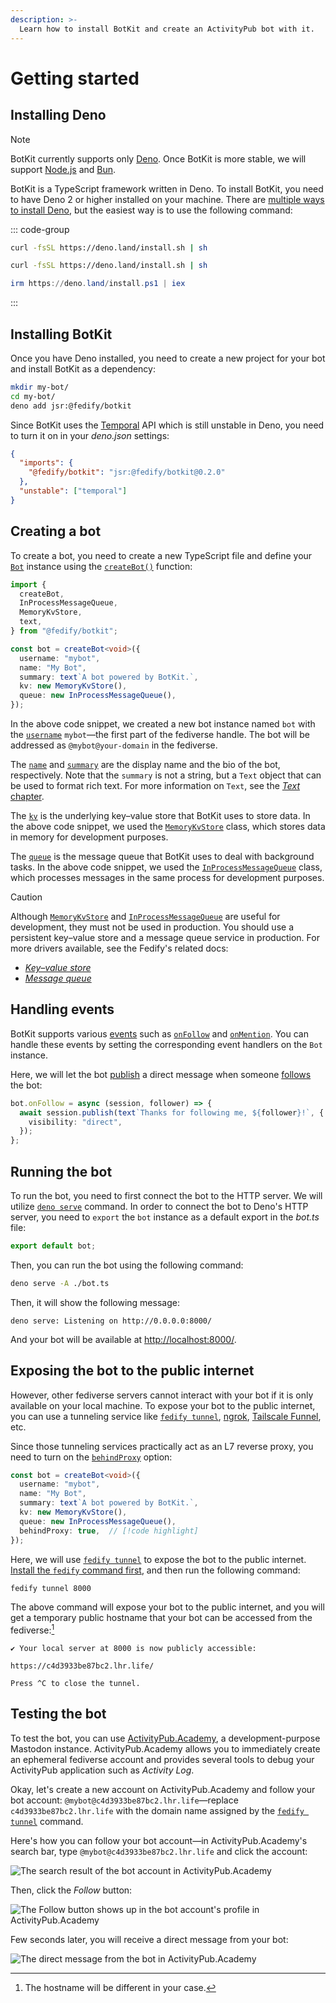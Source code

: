 ```yaml
---
description: >-
  Learn how to install BotKit and create an ActivityPub bot with it.
---
```


Getting started
===============

Installing Deno
---------------

> [!NOTE]
> BotKit currently supports only [Deno].  Once BotKit is more stable, we will
> support [Node.js] and [Bun].

BotKit is a TypeScript framework written in Deno.  To install BotKit, you need
to have Deno 2 or higher installed on your machine.  There are [multiple ways to
install Deno][1], but the easiest way is to use the following command:

::: code-group

~~~~ bash [Linux]
curl -fsSL https://deno.land/install.sh | sh
~~~~

~~~~ zsh [macOS]
curl -fsSL https://deno.land/install.sh | sh
~~~~

~~~~ powershell [Windows]
irm https://deno.land/install.ps1 | iex
~~~~

:::

[Deno]: https://deno.com/
[Node.js]: https://nodejs.org/
[Bun]: https://bun.sh/
[1]: https://docs.deno.com/runtime/getting_started/installation/


Installing BotKit
-----------------

Once you have Deno installed, you need to create a new project for your bot and
install BotKit as a dependency:

~~~~ bash
mkdir my-bot/
cd my-bot/
deno add jsr:@fedify/botkit
~~~~

Since BotKit uses the [Temporal] API which is still unstable in Deno, you need
to turn it on in your *deno.json* settings:

~~~~ json [deno.json] {5}
{
  "imports": {
    "@fedify/botkit": "jsr:@fedify/botkit@0.2.0"
  },
  "unstable": ["temporal"]
}
~~~~

[Temporal]: https://tc39.es/proposal-temporal/docs/


Creating a bot
--------------

To create a bot, you need to create a new TypeScript file and define your
[`Bot`](./concepts/bot.md) instance using
the [`createBot()`](./concepts/bot.md#instantiation) function:

~~~~ typescript [bot.ts] {8-14}
import {
  createBot,
  InProcessMessageQueue,
  MemoryKvStore,
  text,
} from "@fedify/botkit";

const bot = createBot<void>({
  username: "mybot",
  name: "My Bot",
  summary: text`A bot powered by BotKit.`,
  kv: new MemoryKvStore(),
  queue: new InProcessMessageQueue(),
});
~~~~

In the above code snippet, we created a new bot instance named `bot` with
the [`username`](./concepts/bot.md#createbotoptions-username) `mybot`—the first
part of the fediverse handle.  The bot will be addressed as `@mybot@your-domain`
in the fediverse.

The [`name`](./concepts/bot.md#createbotoptions-name) and
[`summary`](./concepts/bot.md#createbotoptions-summary) are the display name and
the bio of the bot, respectively.  Note that the `summary` is not a string, but
a `Text` object that can be used to format rich text.  For more information on
`Text`, see the [*Text* chapter](./concepts/text.md).

The [`kv`](./concepts/bot.md#createbotoptions-kv) is the underlying key–value
store that BotKit uses to store data.  In the above code snippet, we used the
[`MemoryKvStore`] class, which stores data in memory for development purposes.

The [`queue`](./concepts/bot.md#createbotoptions-queue) is the message queue
that BotKit uses to deal with background tasks.  In the above code snippet,
we used the [`InProcessMessageQueue`] class, which processes messages in the
same process for development purposes.

> [!CAUTION]
> Although [`MemoryKvStore`] and [`InProcessMessageQueue`] are useful for
> development, they must not be used in production.  You should use a persistent
> key–value store and a message queue service in production.  For more drivers
> available, see the Fedify's related docs:
>
>  -  [*Key–value store*]
>  -  [*Message queue*]

[`MemoryKvStore`]: https://fedify.dev/manual/kv#memorykvstore
[`InProcessMessageQueue`]: https://fedify.dev/manual/mq#inprocessmessagequeue
[*Key–value store*]: https://fedify.dev/manual/kv
[*Message queue*]: https://fedify.dev/manual/mq


Handling events
---------------

BotKit supports various [events](./concepts/events.md) such as
[`onFollow`](./concepts/events.md#follow) and
[`onMention`](./concepts/events.md#mention).  You can handle these events by
setting the corresponding event handlers on the `Bot` instance.

Here, we will let the bot [publish](./concepts/message.md#publishing-a-message)
a direct message when someone [follows](./concepts/events.md#follow) the bot:

~~~~ typescript [bot.ts]
bot.onFollow = async (session, follower) => {
  await session.publish(text`Thanks for following me, ${follower}!`, {
    visibility: "direct",
  });
};
~~~~


Running the bot
---------------

To run the bot, you need to first connect the bot to the HTTP server.  We will
utilize [`deno serve`] command.  In order to connect the bot to Deno's HTTP
server, you need to `export` the `bot` instance as a default export in
the *bot.ts* file:

~~~~ typescript [bot.ts]
export default bot;
~~~~

Then, you can run the bot using the following command:

~~~~ bash
deno serve -A ./bot.ts
~~~~

Then, it will show the following message:

~~~~
deno serve: Listening on http://0.0.0.0:8000/
~~~~

And your bot will be available at <http://localhost:8000/>.

[`deno serve`]: https://docs.deno.com/runtime/reference/cli/serve/


Exposing the bot to the public internet
---------------------------------------

However, other fediverse servers cannot interact with your bot if it is only
available on your local machine.  To expose your bot to the public internet,
you can use a tunneling service like [`fedify tunnel`], [ngrok], [Tailscale
Funnel], etc.

Since those tunneling services practically act as an L7 reverse proxy,
you need to turn on
the [`behindProxy`](./concepts/bot.md#createbotoptions-behindproxy) option:

~~~~ typescript [bot.ts]
const bot = createBot<void>({
  username: "mybot",
  name: "My Bot",
  summary: text`A bot powered by BotKit.`,
  kv: new MemoryKvStore(),
  queue: new InProcessMessageQueue(),
  behindProxy: true,  // [!code highlight]
});
~~~~

Here, we will use [`fedify tunnel`] to expose the bot to the public internet.
[Install the `fedify` command first][2], and then run the following command:

~~~~ bash
fedify tunnel 8000
~~~~

The above command will expose your bot to the public internet, and you will get
a temporary public hostname that your bot can be accessed from the
fediverse:[^1]

~~~~
✔ Your local server at 8000 is now publicly accessible:

https://c4d3933be87bc2.lhr.life/

Press ^C to close the tunnel.
~~~~

[^1]: The hostname will be different in your case.

[`fedify tunnel`]: https://fedify.dev/cli#fedify-tunnel-exposing-a-local-http-server-to-the-public-internet
[ngrok]: https://ngrok.com/
[Tailscale Funnel]: https://tailscale.com/kb/1223/funnel
[2]: https://fedify.dev/cli#installation


Testing the bot
---------------

To test the bot, you can use [ActivityPub.Academy], a development-purpose
Mastodon instance.  ActivityPub.Academy allows you to immediately create
an ephemeral fediverse account and provides several tools to debug your
ActivityPub application such as *Activity Log*.

Okay, let's create a new account on ActivityPub.Academy and follow your bot
account: `@mybot@c4d3933be87bc2.lhr.life`—replace `c4d3933be87bc2.lhr.life`
with the domain name assigned by the [`fedify tunnel`] command.

Here's how you can follow your bot account—in ActivityPub.Academy's search bar,
type `@mybot@c4d3933be87bc2.lhr.life` and click the account:

![The search result of the bot account in
ActivityPub.Academy](./start/academy-search.png)

Then, click the *Follow* button:

![The Follow button shows up in the bot account's profile in
ActivityPub.Academy](./start/academy-profile.png)

Few seconds later, you will receive a direct message from your bot:

![The direct message from the bot in
ActivityPub.Academy](./start/academy-message.png)


[ActivityPub.Academy]: https://activitypub.academy/

<!-- cSpell: ignore: mybot -->
